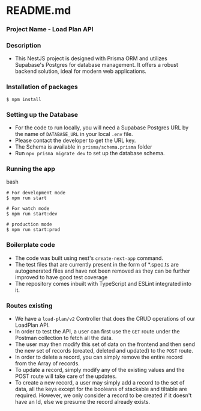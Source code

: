 # README.md

### Project Name - Load Plan API

### Description
- This NestJS project is designed with Prisma ORM and utilizes Supabase's Postgres for database management. It offers a robust backend solution, ideal for modern web applications.

### Installation of packages
```
$ npm install
```

### Setting up the Database

- For the code to run locally, you will need a Supabase Postgres URL by the name of `DATABASE_URL` in your local `.env` file.
- Please contact the developer to get the URL key.
- The Schema is available in `prisma/schema.prisma` folder
- Run `npx prisma migrate dev` to set up the database schema.

### Running the app
bash
```
# For development mode
$ npm run start

# For watch mode
$ npm run start:dev

# production mode
$ npm run start:prod
```

### Boilerplate code
- The code was built using nest's `create-next-app` command.
- The test files that are currently present in the form of *.spec.ts are autogenerated files and have not been removed as they can be further improved to have good test coverage
- The repository comes inbuilt with TypeScript and ESLint integrated into it.

### Routes existing
- We have a `load-plan/v2` Controller that does the CRUD operations of our LoadPlan API.
- In order to test the API, a user can first use the `GET` route under the Postman collection to fetch all the data.
- The user may then modify this set of data on the frontend and then send the new set of records (created, deleted and updated) to the `POST` route.
- In order to delete a record, you can simply remove the entire record from the Array of records.
- To update a record, simply modify any of the existing values and the POST route will take care of the updates.
- To create a new record, a user may simply add a record to the set of data, all the keys except for the booleans of stackable and tiltable are required. However, we only consider a record to be created if it doesn't have an Id, else we presume the record already exists.
